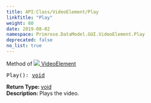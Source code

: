 ```yaml
---
title: API:Class/VideoElement/Play
linkTitle: "Play"
weight: 80
date: 2019-08-02
namespace: Primrose.DataModel.GUI.VideoElement.Play
deprecated: false
no_list: true
---
```

Method of <a href="/docs/api-reference/Class/VideoElement"><img src="/icons/silk/frame.png"/>&nbsp;VideoElement</a>
<pre class="method-declaration">
Play(): <a class="type" href="/docs/api-reference/System/void">void</a></pre>
<b>Return Type: </b>
<a class="type" href="/docs/api-reference/System/void">void</a>
<br/>
<b>Description: </b>
Plays the video.

